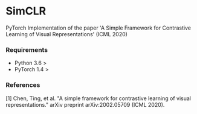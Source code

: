 # SimCLR
PyTorch Implementation of the paper 'A Simple Framework for Contrastive Learning of Visual Representations' (ICML 2020)

### Requirements
* Python 3.6 >
* PyTorch 1.4 >

### References
[1] Chen, Ting, et al. "A simple framework for contrastive learning of visual representations." arXiv preprint arXiv:2002.05709 (ICML 2020).
